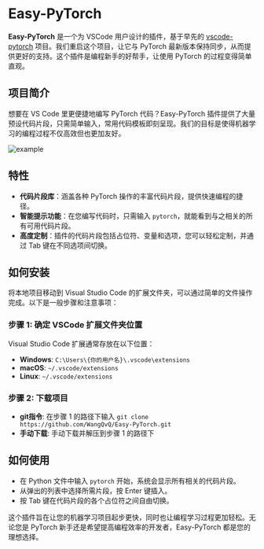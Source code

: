 
# Easy-PyTorch

**Easy-PyTorch** 是一个为 VSCode 用户设计的插件，基于早先的 [vscode-pytorch](https://github.com/SvenBecker/vscode-pytorch) 项目。我们重启这个项目，让它与 PyTorch 最新版本保持同步，从而提供更好的支持。这个插件是编程新手的好帮手，让使用 PyTorch 的过程变得简单直观。

## 项目简介

想要在 VS Code 里更便捷地编写 PyTorch 代码？Easy-PyTorch 插件提供了大量预设代码片段，只需简单输入，常用代码模板即刻呈现。我们的目标是使得机器学习的编程过程不仅高效但也更加友好。

![example](https://github.com/user-attachments/assets/28b252b5-c38e-4a4e-bacc-ac26ee0b7d49)

## 特性

- **代码片段库**：涵盖各种 PyTorch 操作的丰富代码片段，提供快速编程的捷径。
- **智能提示功能**：在您编写代码时，只需输入 `pytorch`，就能看到与之相关的所有可用代码片段。
- **高度定制**：插件的代码片段包括占位符、变量和选项，您可以轻松定制，并通过 Tab 键在不同选项间切换。

## 如何安装

将本地项目移动到 Visual Studio Code 的扩展文件夹，可以通过简单的文件操作完成。以下是一般步骤和注意事项：

### 步骤 1: 确定 VSCode 扩展文件夹位置
Visual Studio Code 扩展通常存放在以下位置：
- **Windows**: `C:\Users\{你的用户名}\.vscode\extensions`
- **macOS**: `~/.vscode/extensions`
- **Linux**: `~/.vscode/extensions`

### 步骤 2: 下载项目
- **git指令**: 在步骤 1 的路径下输入 `git clone https://github.com/WangQvQ/Easy-PyTorch.git`
- **手动下载**: 手动下载并解压到步骤 1 的路径下


## 如何使用

- 在 Python 文件中输入 `pytorch` 开始，系统会显示所有相关的代码片段。
- 从弹出的列表中选择所需片段，按 Enter 键插入。
- 按 Tab 键在代码片段的各个占位符之间自由切换。

这个插件旨在让您的机器学习项目起步更快，同时也让编程学习过程更加轻松。无论您是 PyTorch 新手还是希望提高编程效率的开发者，Easy-PyTorch 都是您的理想选择。